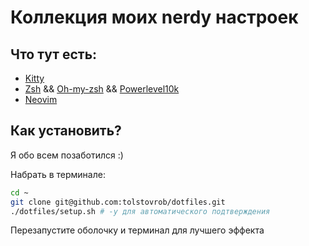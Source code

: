 # Коллекция моих nerdy настроек

## Что тут есть:

- [Kitty](https://github.com/kovidgoyal/kitty)
- [Zsh](https://www.zsh.org/) && [Oh-my-zsh](https://github.com/ohmyzsh/ohmyzsh) && [Powerlevel10k](https://github.com/romkatv/powerlevel10k)
- [Neovim](https://github.com/neovim/neovim)

## Как установить?

Я обо всем позаботился :)

Набрать в терминале:

```bash
cd ~
git clone git@github.com:tolstovrob/dotfiles.git
./dotfiles/setup.sh # -y для автоматического подтверждения
```

Перезапустите оболочку и терминал для лучшего эффекта
